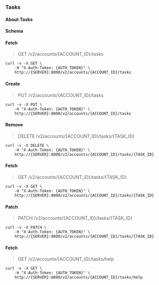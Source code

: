 ### Tasks

#### About Tasks

#### Schema



#### Fetch

> GET /v2/accounts/{ACCOUNT_ID}/tasks

```curl
curl -v -X GET \
    -H "X-Auth-Token: {AUTH_TOKEN}" \
    http://{SERVER}:8000/v2/accounts/{ACCOUNT_ID}/tasks
```

#### Create

> PUT /v2/accounts/{ACCOUNT_ID}/tasks

```curl
curl -v -X PUT \
    -H "X-Auth-Token: {AUTH_TOKEN}" \
    http://{SERVER}:8000/v2/accounts/{ACCOUNT_ID}/tasks
```

#### Remove

> DELETE /v2/accounts/{ACCOUNT_ID}/tasks/{TASK_ID}

```curl
curl -v -X DELETE \
    -H "X-Auth-Token: {AUTH_TOKEN}" \
    http://{SERVER}:8000/v2/accounts/{ACCOUNT_ID}/tasks/{TASK_ID}
```

#### Fetch

> GET /v2/accounts/{ACCOUNT_ID}/tasks/{TASK_ID}

```curl
curl -v -X GET \
    -H "X-Auth-Token: {AUTH_TOKEN}" \
    http://{SERVER}:8000/v2/accounts/{ACCOUNT_ID}/tasks/{TASK_ID}
```

#### Patch

> PATCH /v2/accounts/{ACCOUNT_ID}/tasks/{TASK_ID}

```curl
curl -v -X PATCH \
    -H "X-Auth-Token: {AUTH_TOKEN}" \
    http://{SERVER}:8000/v2/accounts/{ACCOUNT_ID}/tasks/{TASK_ID}
```

#### Fetch

> GET /v2/accounts/{ACCOUNT_ID}/tasks/help

```curl
curl -v -X GET \
    -H "X-Auth-Token: {AUTH_TOKEN}" \
    http://{SERVER}:8000/v2/accounts/{ACCOUNT_ID}/tasks/help
```

